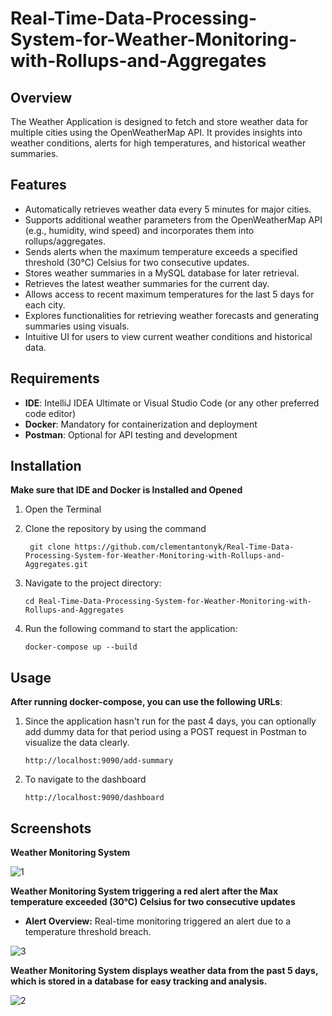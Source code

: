 
# Real-Time-Data-Processing-System-for-Weather-Monitoring-with-Rollups-and-Aggregates

## Overview
The Weather Application is designed to fetch and store weather data for multiple cities using the OpenWeatherMap API. It provides insights into weather conditions, alerts for high temperatures, and historical weather summaries.

## Features
- Automatically retrieves weather data every 5 minutes for major cities.
- Supports additional weather parameters from the OpenWeatherMap API (e.g., humidity, wind speed) and incorporates them into rollups/aggregates.
- Sends alerts when the maximum temperature exceeds a specified threshold (30°C) Celsius for two
 consecutive updates.
- Stores weather summaries in a MySQL database for later retrieval.
- Retrieves the latest weather summaries for the current day.
- Allows access to recent maximum temperatures for the last 5 days for each city.
- Explores functionalities for retrieving weather forecasts and generating summaries using visuals.
- Intuitive UI for users to view current weather conditions and historical data.

## Requirements
- **IDE**: IntelliJ IDEA Ultimate or Visual Studio Code (or any other preferred code editor)
- **Docker**: Mandatory for containerization and deployment
- **Postman**: Optional for API testing and development

## Installation

**Make sure that IDE and Docker is Installed and Opened**

 1. Open the Terminal

 2. Clone the repository by using the command
     
     ```
      git clone https://github.com/clementantonyk/Real-Time-Data-Processing-System-for-Weather-Monitoring-with-Rollups-and-Aggregates.git
     ```
     
 3. Navigate to the project directory:
    
    ```
    cd Real-Time-Data-Processing-System-for-Weather-Monitoring-with-Rollups-and-Aggregates
    ``` 

4. Run the following command to start the application:

    ```
    docker-compose up --build
    ```
## Usage

**After running docker-compose, you can use the following URLs**:

 1. Since the application hasn't run for the past 4 days, you can optionally add dummy data for that period using a POST request in Postman to visualize the data clearly.
    
    ```
    http://localhost:9090/add-summary
    ```
 2. To navigate to the dashboard
    
    ```
    http://localhost:9090/dashboard
    ```

## Screenshots

**Weather Monitoring System**

![1](https://github.com/user-attachments/assets/5eebf415-12aa-44a2-8ac4-074669bf6dd3)

**Weather Monitoring System triggering a red alert after the Max temperature exceeded (30°C) Celsius for two
consecutive updates**

- **Alert Overview:** Real-time monitoring triggered an alert due to a temperature threshold breach.

![3](https://github.com/user-attachments/assets/0d6efcff-3725-4998-a61e-e0b5a710942d)

**Weather Monitoring System displays weather data from the past 5 days, which is stored in a database for easy tracking and analysis.**

![2](https://github.com/user-attachments/assets/a7cd3529-09a0-4048-a3ca-3528a61acd79)


